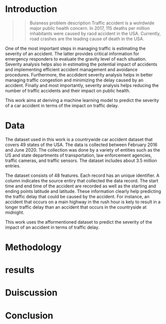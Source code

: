 # Introduction
>> Buisness problem description
Traffic accident is a wolrdwide major public health concern. In 2017, 115 deaths per million inhabitants were caused by raod accident in the USA. Currently, road crashes are the leading cause of death in the USA. 

One of the most important steps in managing traffic is estimating the severity of an accident. The latter provides critical information for emergency responders to evaluate the gravity level of each situation. Severity analysis helps also in estimating the potential impact of accidents and implementing efficient accident management and avoidance procedures. Furthermore, the accdident severity analysis helps in better managing traffic congestion and minimizing the delay caused by an accident. Finally and most importantly, severity analysis helps reducing the number of traffic accidents and their impact on public health.

This work aims at deriving a machine learning model to predict the severity of a car accident in terms of the impact on traffic delay.

# Data
The dataset used in this work is a countrywide car accident dataset that covers 49 states of the USA. The data is collected between February 2016 and June 2020. The collection was done by a variety of entities such as the US and state departments of transportation, law enforcement agencies, traffic cameras, and traffic sensors. The dataset includes about 3.5 million entries.

The dataset consists of 48 features. Each record has an unique identifier. A column indicates the source entiry that collected the data record. The start time and end time of the accident are recorded as well as the starting and ending points latitude and latitude. These information clearly help predicting the traffic delay that could be caused by the accident. For instance, an accident that occurs on a main highway in the rush hour is 
kely to result in a longer traffic delay than an accident that occurs in the countryside at midnight.

This work uses the afformentioned dataset to predict the severity of the impact of an accident in terms of traffic delay.




# Methodology

# results

# Duiscussion

# Conclusion
